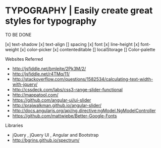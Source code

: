 # TYPOGRAPHY | Easily create great styles for typography

TO BE DONE

[x]  text-shadow
[x]  text-align
[]  spacing
[x]  font
[x]  line-height
[x]  font-weight
[x]  color-picker
[x]  contenteditable
[]  localStorage
[]  Color-palette

Websites Referred

* http://jsfiddle.net/bmleite/2Pk3M/2/
* http://jsfiddle.net/r4TMq/11/
* http://stackoverflow.com/questions/1582534/calculating-text-width-with-jquery/
* http://cssdeck.com/labs/css3-range-slider-functional
* http://mappatool.com/
* https://github.com/angular-ui/ui-slider
* http://prajwalkman.github.io/angular-slider/
* http://docs.angularjs.org/api/ng.directive:ngModel.NgModelController
* https://github.com/mattwiebe/Better-Google-Fonts

Libraries

* jQuery  , jQuery UI , Angular and Bootstrap
* http://bgrins.github.io/spectrum/
